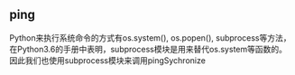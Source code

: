 ## ping

Python来执行系统命令的方式有os.system(), os.popen(), subprocess等方法，在Python3.6的手册中表明，subprocess模块是用来替代os.system等函数的。因此我们也使用subprocess模块来调用pingSychronize



